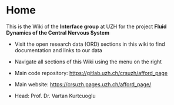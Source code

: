 # Home

This is the Wiki of the **Interface group** at UZH for the project **Fluid Dynamics of the Central Nervous System** 

- Visit the open research data (ORD) sections in this wiki to find documentation and links to our data

- Navigate all sections of this Wiki using the menu on the right

- Main code repository: https://gitlab.uzh.ch/crsuzh/afford_page

- Main website: https://crsuzh.pages.uzh.ch/afford_page/

- Head: Prof. Dr. Vartan Kurtcuoglu
